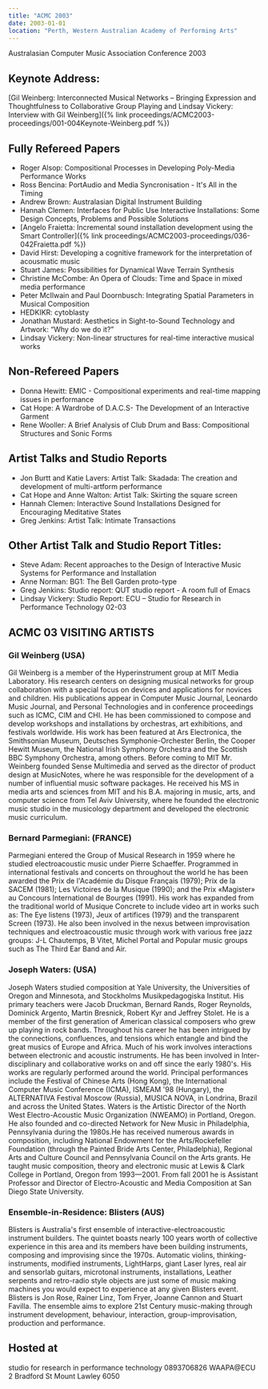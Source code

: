 ```yaml
---
title: "ACMC 2003"
date: 2003-01-01
location: "Perth, Western Australian Academy of Performing Arts"
---
```


Australasian Computer Music Association Conference 2003

## Keynote Address:

[Gil Weinberg: Interconnected Musical Networks – Bringing Expression and Thoughtfulness to Collaborative Group Playing and Lindsay Vickery: Interview with Gil Weinberg]({% link proceedings/ACMC2003-proceedings/001-004Keynote-Weinberg.pdf %})
	
## Fully Refereed Papers

- Roger Alsop: Compositional Processes in Developing Poly-Media Performance Works
- Ross Bencina: PortAudio and Media Syncronisation - It's All in the Timing
- Andrew Brown: Australasian Digital Instrument Building
- Hannah Clemen: Interfaces for Public Use Interactive Installations: Some Design Concepts, Problems and Possible Solutions
- [Angelo Fraietta: Incremental sound installation development using the Smart Controller]({% link proceedings/ACMC2003-proceedings/036-042Fraietta.pdf %})
- David Hirst: Developing a cognitive framework for the interpretation of acousmatic music
- Stuart James: Possibilities for Dynamical Wave Terrain Synthesis
- Christine McCombe: An Opera of Clouds: Time and Space in mixed media performance
- Peter McIlwain and Paul Doornbusch: Integrating Spatial Parameters in Musical Composition
- HEDKIKR: cytoblasty
- Jonathan Mustard: Aesthetics in Sight-to-Sound Technology and Artwork: “Why do we do it?”
- Lindsay Vickery: Non-linear structures for real-time interactive musical works

## Non-Refereed Papers

- Donna Hewitt: EMIC - Compositional experiments and real-time mapping issues in performance
- Cat Hope: A Wardrobe of D.A.C.S- The Development of an Interactive Garment
- Rene Wooller: A Brief Analysis of Club Drum and Bass: Compositional Structures and Sonic Forms

## Artist Talks and Studio Reports

- Jon Burtt and Katie Lavers: Artist Talk: Skadada: The creation and development of multi-artform performance
- Cat Hope and Anne Walton: Artist Talk: Skirting the square screen
- Hannah Clemen: Interactive Sound Installations Designed for Encouraging Meditative States
- Greg Jenkins: Artist Talk: Intimate Transactions

## Other Artist Talk and Studio Report Titles:

- Steve Adam: Recent approaches to the Design of Interactive Music Systems for Performance and Installation
- Anne Norman: BG1: The Bell Garden proto-type
- Greg Jenkins: Studio report: QUT studio report - A room full of Emacs
- Lindsay Vickery: Studio Report: ECU – Studio for Research in Performance Technology 02-03

## ACMC 03 VISITING ARTISTS

### Gil Weinberg (USA)

Gil Weinberg is a member of the Hyperinstrument group at MIT Media Laboratory. His research centers on designing musical networks for group collaboration with a special focus on devices and applications for novices and children. His publications appear in Computer Music Journal, Leonardo Music Journal, and Personal Technologies and in conference proceedings such as ICMC, CIM and CHI. He has been commissioned to compose and develop workshops and installations by orchestras, art exhibitions, and festivals worldwide. His work has been featured at Ars Electronica, the Smithsonian Museum, Deutsches Symphonie-Orchester Berlin, the Cooper Hewitt Museum, the National Irish Symphony Orchestra and the Scottish BBC Symphony Orchestra, among others. Before coming to MIT Mr. Weinberg founded Sense Multimedia and served as the director of product design at MusicNotes, where he was responsible for the development of a number of influential music software packages. He received his MS in media arts and sciences from MIT and his B.A. majoring in music, arts, and computer science from Tel Aviv University, where he founded the electronic music studio in the musicology department and developed the electronic music curriculum.	
 	 
### Bernard Parmegiani: (FRANCE)

Parmegiani entered the Group of Musical Research in 1959 where he studied electroacoustic music under Pierre Schaeffer. Programmed in international festivals and concerts on throughout the world he has been awarded the Prix de l'Académie du Disque Français (1979); Prix de la SACEM (1981); Les Victoires de la Musique (1990); and the Prix «Magister» au Concours International de Bourges (1991). His work has expanded from the traditional world of Musique Concrete to include video art in works such as: The Eye listens (1973), Jeux of artifices (1979) and the transparent Screen (1973). He also been involved in the nexus  between improvisation techniques and electroacoustic music through work with various free jazz groups: J-L Chautemps, B Vitet, Michel Portal and Popular music groups such as  The Third Ear Band and Air.	
 	 
### Joseph Waters: (USA) 

Joseph Waters studied composition at Yale University, the Universities of Oregon and Minnesota, and Stockholms Musikpedagogiska Institut. His primary teachers were Jacob Druckman, Bernard Rands, Roger Reynolds, Dominick Argento, Martin Bresnick, Robert Kyr and Jeffrey Stolet. He is a member of the first generation of American classical composers who grew up playing in rock bands. Throughout his career he has been intrigued by the connections, confluences, and tensions which entangle and bind the great musics of Europe and Africa. Much of his work involves interactions between electronic and acoustic instruments. He has been involved in Inter-disciplinary and collaborative works on and off since the early 1980's. His works are regularly performed around the world. Principal performances include the Festival of Chinese Arts (Hong Kong), the International Computer Music Conference (ICMA), ISMEAM '98 (Hungary), the ALTERNATIVA Festival Moscow (Russia), MUSICA NOVA, in Londrina, Brazil and across the United States. Waters is the Artistic Director of the North West Electro-Acoustic Music Organization (NWEAMO) in Portland, Oregon. He also founded and co-directed Network for New Music in Philadelphia, Pennsylvania during the 1980s.He has received numerous awards in composition, including National Endowment for the Arts/Rockefeller Foundation (through the Painted Bride Arts Center, Philadelphia), Regional Arts and Culture Council and Pennsylvania Council on the Arts grants. He taught music composition, theory and electronic music at Lewis & Clark College in Portland, Oregon from 1993—2001. From fall 2001 he is Assistant Professor and Director of Electro-Acoustic and Media Composition at San Diego State University.	
 	 
### Ensemble-in-Residence: Blisters (AUS)

Blisters is Australia's first ensemble of interactive-electroacoustic instrument builders. The quintet boasts nearly 100 years worth of collective experience in this area and its members have been building instruments, composing and improvising since the 1970s.  Automatic violins, thinking-instruments, modified instruments, LightHarps, giant Laser lyres, real air and sensorlab guitars, microtonal instruments, installations, Leather serpents and retro-radio style objects are just some of music making machines you would expect to experience at any given Blisters event. Blisters is Jon Rose, Rainer Linz, Tom Fryer, Joanne Cannon and Stuart Favilla.  The ensemble aims to explore 21st Century music-making through instrument development, behaviour, interaction, group-improvisation, production and performance.

## Hosted at

studio for research in performance technology 
0893706826 
WAAPA@ECU 
2 Bradford St 
Mount Lawley 
6050 